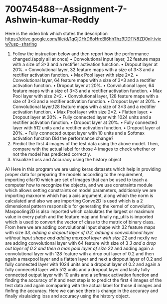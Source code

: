 # 700745488--Assignment-7-Ashwin-kumar-Reddy


Here is the video link which states the description
https://drive.google.com/file/d/1qGjDHrD6oHrcBl6hhThz9DDTN8ZD0nI-/view?usp=sharing


1. Follow the instruction below and then report how the performance changed.(apply all at once)
• Convolutional input layer, 32 feature maps with a size of 3×3 and a rectifier activation function.
• Dropout layer at 20%.
• Convolutional layer, 32 feature maps with a size of 3×3 and a rectifier activation function.
• Max Pool layer with size 2×2.
• Convolutional layer, 64 feature maps with a size of 3×3 and a rectifier activation function.
• Dropout layer at 20%.
• Convolutional layer, 64 feature maps with a size of 3×3 and a rectifier activation function.
• Max Pool layer with size 2×2.
• Convolutional layer, 128 feature maps with a size of 3×3 and a rectifier activation function.
• Dropout layer at 20%.
• Convolutional layer,128 feature maps with a size of 3×3 and a rectifier activation function.
• Max Pool layer with size 2×2.
• Flatten layer.
• Dropout layer at 20%.
• Fully connected layer with 1024 units and a rectifier activation function.
• Dropout layer at 20%.
• Fully connected layer with 512 units and a rectifier activation function.
• Dropout layer at 20%.
• Fully connected output layer with 10 units and a Softmax activation function
Did the performance change?
2. Predict the first 4 images of the test data using the above model. Then, compare with the actual label for those 4
images to check whether or not the model has predicted correctly.
3. Visualize Loss and Accuracy using the history object

A) Here in this program we are using keras datasets which help in providing proper data for preparing the models according to the requirement, importing cifar10 which are set of images that can be used to teach a computer how to recognize the objects, and we use constraints module which allows setting constraints on model parameters, additionaly we are importing maxnorm which has a axis argument, along which the norm is calculated and also we are importing Convo2D is used which is a 2 dimensional pattern responsible for generating the kernel of convolution, Maxpooling2D is also imported which calculates the largest or maximum value in every patch and the feature map and finally np_utils is imported which is used to convert the vector of class to the matrix of binary class. From here we are adding convolutional input shape with 32 feature maps with size 3*3, adding a dropout layer of 0.2, adding a convolutional layer without input shape and adding maxpool layer with size 2*2 and nextly we are adding convolutional layer with 64 feature with size of 3 *3 and a drop out layer of 0.2 and then a max pool layer of size 2*2 and adding again a convolutional layer with 128 feature with a drop out layer of 0.2 and then again a maxpool layer and a flatten layer and next  a dropout layer of 0.2 and fully connected  layer with 1024 units and a dropout layer of 0.2 and again a fully connecetd layer with 512 units and a dropout layer and lastly fully connected output layer with 10 units and a softmax activation function and finding the accuracy of it and next step is to predict the first 4 images of the test data and again comaparing with the actual label for those 4 images and finfing the accuracy. Here we can see there is change in the accuracy and finally visulaizing loss and accuracy using the history object.
